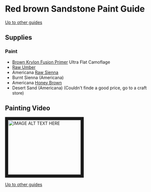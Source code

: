 # Red brown Sandstone Paint Guide
[Up to other guides](../README.md)

## Supplies

### Paint
* [Brown Krylon Fusion Primer](http://amzn.to/2Et5nEm) Ultra Flat Camoflage
* [Raw Umber](http://amzn.to/2EvH1JW)
* Americana [Raw Sienna](http://amzn.to/2EfKJIz)
* Burnt Sienna (Americana)
* Americana [Honey Brown](http://amzn.to/2BmMi4O)
* Desert Sand (Americana) (Couldn't finde a good price, go to a craft store)

## Painting Video

<a href="http://www.youtube.com/watch?feature=player_embedded&v=7FGWaC4HtNk
" target="_blank"><img src="http://img.youtube.com/vi/7FGWaC4HtNk/0.jpg" 
alt="IMAGE ALT TEXT HERE" width="240" height="180" border="10" /></a>

[Up to other guides](../README.md)
